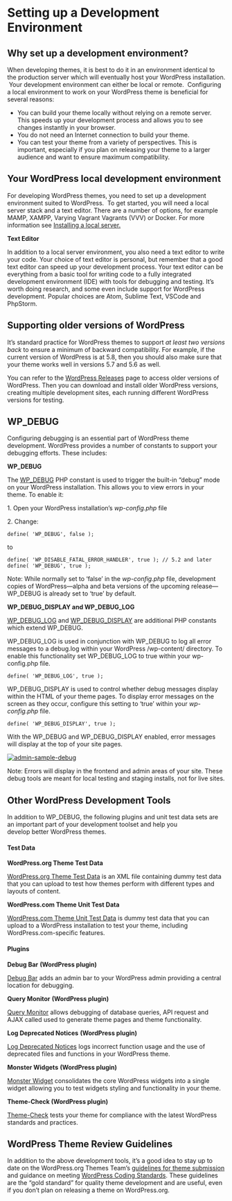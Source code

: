 # Setting up a Development Environment

## Why set up a development environment?

When developing themes, it is best to do it in an environment identical to the production server which will eventually host your WordPress installation.  Your development environment can either be local or remote.  Configuring a local environment to work on your WordPress theme is beneficial for several reasons:

*   You can build your theme locally without relying on a remote server. This speeds up your development process and allows you to see changes instantly in your browser.
*   You do not need an Internet connection to build your theme.
*   You can test your theme from a variety of perspectives. This is important, especially if you plan on releasing your theme to a larger audience and want to ensure maximum compatibility.

## Your WordPress local development environment

For developing WordPress themes, you need to set up a development environment suited to WordPress.  To get started, you will need a local server stack and a text editor. There are a number of options, for example MAMP, XAMPP, Varying Vagrant Vagrants (VVV) or Docker. For more information see [Installing a local server.](https://make.wordpress.org/core/handbook/tutorials/installing-a-local-server/)

**Text Editor**

In addition to a local server environment, you also need a text editor to write your code. Your choice of text editor is personal, but remember that a good text editor can speed up your development process. Your text editor can be everything from a basic tool for writing code to a fully integrated development environment (IDE) with tools for debugging and testing. It’s worth doing research, and some even include support for WordPress development. Popular choices are Atom, Sublime Text, VSCode and PhpStorm.

## Supporting older versions of WordPress

It’s standard practice for WordPress themes to support *at least two versions back* to ensure a minimum of backward compatibility. For example, if the current version of WordPress is at 5.8, then you should also make sure that your theme works well in versions 5.7 and 5.6 as well.

You can refer to the [WordPress Releases](https://wordpress.org/download/releases/) page to access older versions of WordPress. Then you can download and install older WordPress versions, creating multiple development sites, each running different WordPress versions for testing.

## WP\_DEBUG

Configuring debugging is an essential part of WordPress theme development. WordPress provides a number of constants to support your debugging efforts. These includes:

**WP\_DEBUG**

The [WP\_DEBUG](https://codex.wordpress.org/WP_DEBUG "WP_DEBUG") PHP constant is used to trigger the built-in “debug” mode on your WordPress installation. This allows you to view errors in your theme. To enable it:

1\. Open your WordPress installation’s *wp-config.php* file

2\. Change:

```
define( 'WP_DEBUG', false );
```

to

```
define( 'WP_DISABLE_FATAL_ERROR_HANDLER', true ); // 5.2 and later
define( 'WP_DEBUG', true );
```

Note: While normally set to ‘false’ in the *wp-config.php* file, development copies of WordPress—alpha and beta versions of the upcoming release—WP\_DEBUG is already set to ‘true’ by default.

**WP\_DEBUG\_DISPLAY and WP\_DEBUG\_LOG**

[WP\_DEBUG\_LOG](https://codex.wordpress.org/Debugging_in_WordPress#WP_DEBUG_LOG) and [WP\_DEBUG\_DISPLAY](https://codex.wordpress.org/Debugging_in_WordPress#WP_DEBUG_DISPLAY) are additional PHP constants which extend WP\_DEBUG.

WP\_DEBUG\_LOG is used in conjunction with WP\_DEBUG to log all error messages to a debug.log within your WordPress /wp-content/ directory. To enable this functionality set WP\_DEBUG\_LOG to true within your wp-config.php file.

```
define( 'WP_DEBUG_LOG', true );
```

WP\_DEBUG\_DISPLAY is used to control whether debug messages display within the HTML of your theme pages. To display error messages on the screen as they occur, configure this setting to ‘true’ within your *wp-config.php* file.

```
define( 'WP_DEBUG_DISPLAY', true );
```

With the WP\_DEBUG and WP\_DEBUG\_DISPLAY enabled, error messages will display at the top of your site pages.

[![admin-sample-debug](https://developer.wordpress.org/files/2014/07/admin-sample-debug.png)](https://developer.wordpress.org/files/2014/07/admin-sample-debug.png)

Note: Errors will display in the frontend and admin areas of your site. These debug tools are meant for local testing and staging installs, not for live sites.

## Other WordPress Development Tools

In addition to WP\_DEBUG, the following plugins and unit test data sets are an important part of your development toolset and help you develop better WordPress themes.

#### Test Data

**WordPress.org Theme Test Data**

[WordPress.org Theme Test Data](https://codex.wordpress.org/Theme_Unit_Test) is an XML file containing dummy test data that you can upload to test how themes perform with different types and layouts of content.

**WordPress.com Theme Unit Test Data**

[WordPress.com Theme Unit Test Data](http://themetest.wordpress.com/) is dummy test data that you can upload to a WordPress installation to test your theme, including WordPress.com-specific features.

#### Plugins

**Debug Bar** **(WordPress plugin)**

[Debug Bar](https://wordpress.org/plugins/debug-bar/) adds an admin bar to your WordPress admin providing a central location for debugging.

**Query Monitor** **(WordPress plugin)**

[Query Monitor](https://wordpress.org/plugins/query-monitor/) allows debugging of database queries, API request and AJAX called used to generate theme pages and theme functionality.

**Log Deprecated Notices** **(WordPress plugin)**

[Log Deprecated Notices](https://wordpress.org/plugins/log-deprecated-notices/) logs incorrect function usage and the use of deprecated files and functions in your WordPress theme.

**Monster Widgets** **(WordPress plugin)**

[Monster Widget](https://wordpress.org/plugins/monster-widget/) consolidates the core WordPress widgets into a single widget allowing you to test widgets styling and functionality in your theme.

**Theme-Check (WordPress plugin)**

[Theme-Check](https://wordpress.org/plugins/theme-check/ "Theme-Check: A simple and easy way to test your theme for all the latest WordPress standards and practices.") tests your theme for compliance with the latest WordPress standards and practices.

## WordPress Theme Review Guidelines

In addition to the above development tools, it’s a good idea to stay up to date on the WordPress.org Themes Team’s [guidelines for theme submission](https://make.wordpress.org/themes/handbook/review/required/) and guidance on meeting [WordPress Coding Standards](https://make.wordpress.org/core/handbook/best-practices/coding-standards/). These guidelines are the “gold standard” for quality theme development and are useful, even if you don’t plan on releasing a theme on WordPress.org.